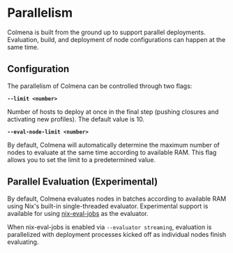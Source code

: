 # Parallelism

Colmena is built from the ground up to support parallel deployments.
Evaluation, build, and deployment of node configurations can happen at the same time.

## Configuration

The parallelism of Colmena can be controlled through two flags:

**`--limit <number>`**

Number of hosts to deploy at once in the final step (pushing closures and activating new profiles). The default value is 10.

**`--eval-node-limit <number>`**

By default, Colmena will automatically determine the maximum number of nodes to evaluate at the same time according to available RAM.
This flag allows you to set the limit to a predetermined value.

## Parallel Evaluation (Experimental)

By default, Colmena evaluates nodes in batches according to available RAM using Nix's built-in single-threaded evaluator.
Experimental support is available for using [nix-eval-jobs](https://github.com/nix-community/nix-eval-jobs) as the evaluator.

When nix-eval-jobs is enabled via `--evaluator streaming`, evaluation is parallelized with deployment processes kicked off as individual nodes finish evaluating.
